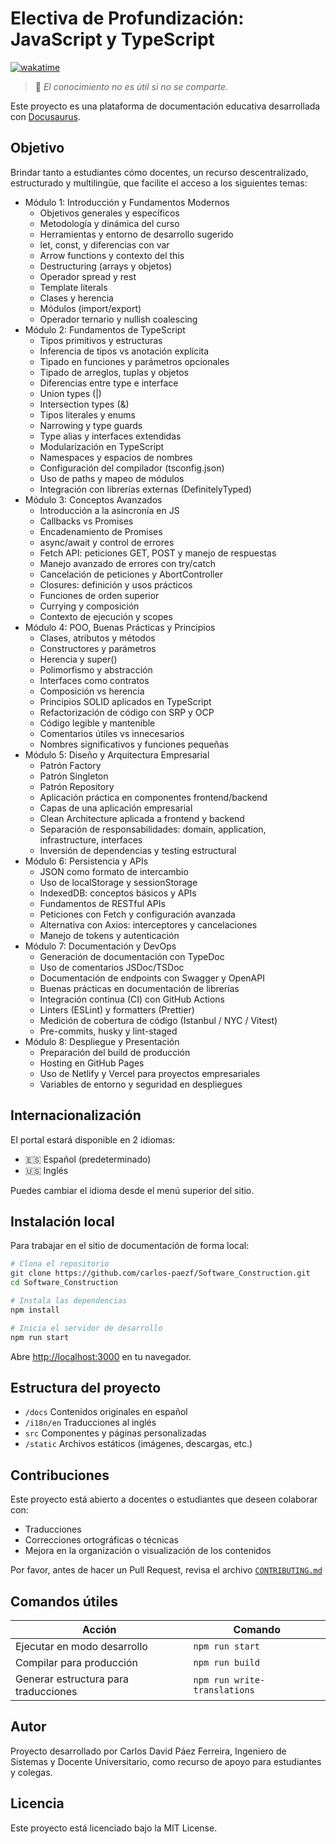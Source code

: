 # Electiva de Profundización: JavaScript y TypeScript

[![wakatime](https://wakatime.com/badge/user/8ef73281-6d0a-4758-af11-fd880ca3009c/project/34ed8a63-ab6e-4920-8936-c9d34d789ed2.svg?style=for-the-badge)](https://wakatime.com/badge/user/8ef73281-6d0a-4758-af11-fd880ca3009c/project/34ed8a63-ab6e-4920-8936-c9d34d789ed2)

> 🌟 *El conocimiento no es útil si no se comparte.*

Este proyecto es una plataforma de documentación educativa desarrollada con [Docusaurus](https://docusaurus.io/).

## Objetivo

Brindar tanto a estudiantes cómo docentes, un recurso descentralizado, estructurado y multilingüe, que facilite el acceso a los siguientes temas:

- Módulo 1: Introducción y Fundamentos Modernos
  - Objetivos generales y específicos
  - Metodología y dinámica del curso
  - Herramientas y entorno de desarrollo sugerido
  - let, const, y diferencias con var
  - Arrow functions y contexto del this
  - Destructuring (arrays y objetos)
  - Operador spread y rest
  - Template literals
  - Clases y herencia
  - Módulos (import/export)
  - Operador ternario y nullish coalescing
- Módulo 2: Fundamentos de TypeScript
  - Tipos primitivos y estructuras
  - Inferencia de tipos vs anotación explícita
  - Tipado en funciones y parámetros opcionales
  - Tipado de arreglos, tuplas y objetos
  - Diferencias entre type e interface
  - Union types (|)
  - Intersection types (&)
  - Tipos literales y enums
  - Narrowing y type guards
  - Type alias y interfaces extendidas
  - Modularización en TypeScript
  - Namespaces y espacios de nombres
  - Configuración del compilador (tsconfig.json)
  - Uso de paths y mapeo de módulos
  - Integración con librerías externas (DefinitelyTyped)
- Módulo 3: Conceptos Avanzados
  - Introducción a la asincronía en JS
  - Callbacks vs Promises
  - Encadenamiento de Promises
  - async/await y control de errores
  - Fetch API: peticiones GET, POST y manejo de respuestas
  - Manejo avanzado de errores con try/catch
  - Cancelación de peticiones y AbortController
  - Closures: definición y usos prácticos
  - Funciones de orden superior
  - Currying y composición
  - Contexto de ejecución y scopes
- Módulo 4: POO, Buenas Prácticas y Principios
  - Clases, atributos y métodos
  - Constructores y parámetros
  - Herencia y super()
  - Polimorfismo y abstracción
  - Interfaces como contratos
  - Composición vs herencia
  - Principios SOLID aplicados en TypeScript
  - Refactorización de código con SRP y OCP
  - Código legible y mantenible
  - Comentarios útiles vs innecesarios
  - Nombres significativos y funciones pequeñas
- Módulo 5: Diseño y Arquitectura Empresarial
  - Patrón Factory
  - Patrón Singleton
  - Patrón Repository
  - Aplicación práctica en componentes frontend/backend
  - Capas de una aplicación empresarial
  - Clean Architecture aplicada a frontend y backend
  - Separación de responsabilidades: domain, application, infrastructure, interfaces
  - Inversión de dependencias y testing estructural
- Módulo 6: Persistencia y APIs
  - JSON como formato de intercambio
  - Uso de localStorage y sessionStorage
  - IndexedDB: conceptos básicos y APIs
  - Fundamentos de RESTful APIs
  - Peticiones con Fetch y configuración avanzada
  - Alternativa con Axios: interceptores y cancelaciones
  - Manejo de tokens y autenticación
- Módulo 7: Documentación y DevOps
  - Generación de documentación con TypeDoc
  - Uso de comentarios JSDoc/TSDoc
  - Documentación de endpoints con Swagger y OpenAPI
  - Buenas prácticas en documentación de librerías
  - Integración continua (CI) con GitHub Actions
  - Linters (ESLint) y formatters (Prettier)
  - Medición de cobertura de código (Istanbul / NYC / Vitest)
  - Pre-commits, husky y lint-staged
- Módulo 8: Despliegue y Presentación
  - Preparación del build de producción
  - Hosting en GitHub Pages
  - Uso de Netlify y Vercel para proyectos empresariales
  - Variables de entorno y seguridad en despliegues

## Internacionalización

El portal estará disponible en 2 idiomas:

- 🇪🇸 Español (predeterminado)
- 🇺🇸 Inglés

Puedes cambiar el idioma desde el menú superior del sitio.

## Instalación local

Para trabajar en el sitio de documentación de forma local:

```bash
# Clona el repositorio
git clone https://github.com/carlos-paezf/Software_Construction.git
cd Software_Construction

# Instala las dependencias
npm install

# Inicia el servidor de desarrollo
npm run start
```

Abre <http://localhost:3000> en tu navegador.

## Estructura del proyecto

- `/docs` Contenidos originales en español
- `/i18n/en` Traducciones al inglés
- `src` Componentes y páginas personalizadas
- `/static` Archivos estáticos (imágenes, descargas, etc.)

## Contribuciones

Este proyecto está abierto a docentes o estudiantes que deseen colaborar con:

- Traducciones
- Correcciones ortográficas o técnicas
- Mejora en la organización o visualización de los contenidos

Por favor, antes de hacer un Pull Request, revisa el archivo [`CONTRIBUTING.md`](./CONTRIBUTING.md)

## Comandos útiles

|Acción|Comando|
|--|--|
|Ejecutar en modo desarrollo|`npm run start`|
|Compilar para producción|`npm run build`|
|Generar estructura para traducciones|`npm run write-translations`|

## Autor

Proyecto desarrollado por Carlos David Páez Ferreira, Ingeniero de Sistemas y Docente Universitario, como recurso de apoyo para estudiantes y colegas.

## Licencia

Este proyecto está licenciado bajo la MIT License.
